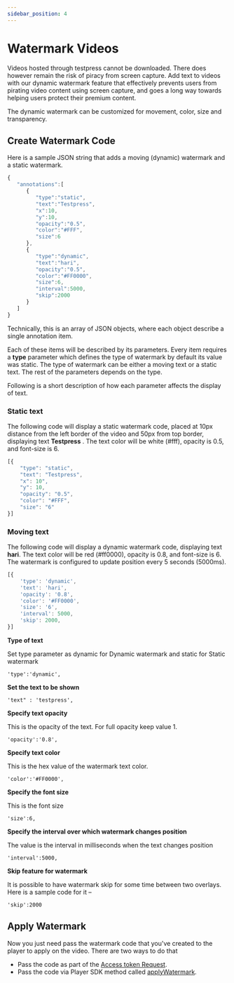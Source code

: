 ```yaml
---
sidebar_position: 4
---
```


# Watermark Videos

Videos hosted through testpress cannot be downloaded. There does however remain the risk of piracy from screen capture. Add text to videos with our dynamic watermark feature that effectively prevents users from pirating video content using screen capture, and goes a long way towards helping users protect their premium content.

The dynamic watermark can be customized for movement, color, size and transparency. 


## Create Watermark Code

Here is a sample JSON string that adds a moving (dynamic) watermark and a static watermark.

```js
{
   "annotations":[
      {
         "type":"static",
         "text":"Testpress",
         "x":10,
         "y":10,
         "opacity":"0.5",
         "color":"#FFF",
         "size":6
      },
      {
         "type":"dynamic",
         "text":"hari",
         "opacity":"0.5",
         "color":"#FF0000",
         "size":6,
         "interval":5000,
         "skip":2000
      }
   ]
}
```

Technically, this is an array of JSON objects, where each object describe a single annotation item.

Each of these items will be described by its parameters. Every item requires a **type** parameter which defines the type of watermark by default its value was static. The type of watermark can be either a moving text or a static text. The rest of the parameters depends on the type.

Following is a short description of how each parameter affects the display of text.

### Static text
The following code will display a static watermark code, placed at 10px distance from the left border of the video and 50px from top border, displaying text **Testpress** . The text color will be white (#fff), opacity is 0.5, and font-size is 6. 

```js
[{
	"type": "static",
	"text": "Testpress",
	"x": 10",
	"y": 10,
	"opacity": "0.5",
	"color": "#FFF",
	"size": "6"
}]
```


### Moving text

The following code will display a dynamic watermark code, displaying text **hari**. The text color will be red (#ff0000), opacity is 0.8, and font-size is 6. The watermark is configured to update position every 5 seconds (5000ms).

```js
[{
	'type': 'dynamic',
	'text': 'hari',
	'opacity': '0.8',
	'color': '#FF0000',
	'size': '6',
	'interval': 5000,
	'skip': 2000,
}]
```

**Type of text**

Set type parameter as dynamic for Dynamic watermark and static for Static watermark

```
'type':'dynamic',
```


**Set the text to be shown**

```
'text" : 'testpress',
```


**Specify text opacity**

This is the opacity of the text. For full opacity keep value 1.

```
'opacity':'0.8',
```


**Specify text color**

This is the hex value of the watermark text color. 

```
'color':'#FF0000',
```


**Specify the font size**

This is the font size

```
'size':6,
```


**Specify the interval over which watermark changes position**

The value is the interval in milliseconds when the text changes position

```
'interval':5000,
```


**Skip feature for watermark**

It is possible to have watermark skip for some time between two overlays. Here is a sample code for it –

```
'skip':2000
```


## Apply Watermark

Now you just need pass the watermark code that you've created to the player to apply on the video. There are two ways to do that

- Pass the code as part of the [Access token Request](./authentication#add-watermark).
- Pass the code via Player SDK method called [applyWatermark](./player-sdk/player-methods#apply-watermark-to-the-video).
